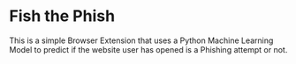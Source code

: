 # Fish the Phish

This is a simple Browser Extension that uses a Python Machine Learning Model to predict if the website user has opened is a Phishing attempt or not.